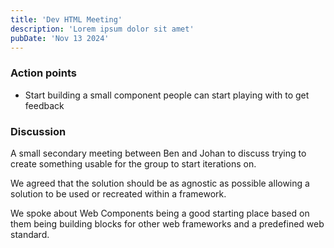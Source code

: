 ```yaml
---
title: 'Dev HTML Meeting'
description: 'Lorem ipsum dolor sit amet'
pubDate: 'Nov 13 2024'
---
```


### Action points
- Start building a small component people can start playing with to get feedback

### Discussion

A small secondary meeting between Ben and Johan to discuss trying to create something usable for the group to start iterations on.

We agreed that the solution should be as agnostic as possible allowing a solution to be used or recreated within a framework.

We spoke about Web Components being a good starting place based on them being building blocks for other web frameworks and a predefined web standard.
